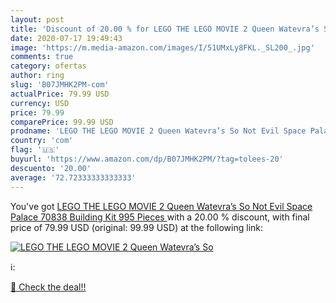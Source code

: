 ```yaml
---
layout: post
title: 'Discount of 20.00 % for LEGO THE LEGO MOVIE 2 Queen Watevra’s So'
date: 2020-07-17 19:49:43
image: 'https://m.media-amazon.com/images/I/51UMxLy8FKL._SL200_.jpg'
comments: true
category: ofertas
author: ring
slug: 'B07JMHK2PM-com'
actualPrice: 79.99 USD
currency: USD
price: 79.99
comparePrice: 99.99 USD
prodname: 'LEGO THE LEGO MOVIE 2 Queen Watevra’s So Not Evil Space Palace 70838 Building Kit  995 Pieces '
country: 'com'
flag: '🇺🇸'
buyurl: 'https://www.amazon.com/dp/B07JMHK2PM/?tag=tolees-20'
descuento: '20.00'
average: '72.72333333333333'
---
```


You've got [LEGO THE LEGO MOVIE 2 Queen Watevra’s So Not Evil Space Palace 70838 Building Kit  995 Pieces ](https://www.amazon.com/dp/B07JMHK2PM/?tag=tolees-20) with a  20.00 % discount, with final price of 79.99 USD (original: 99.99 USD) at the following link:

[![LEGO THE LEGO MOVIE 2 Queen Watevra’s So](https://m.media-amazon.com/images/I/51UMxLy8FKL._SL200_.jpg)](https://www.amazon.com/dp/B07JMHK2PM/?tag=tolees-20)

ℹ️:


[🛒 Check the deal!!](https://www.amazon.com/dp/B07JMHK2PM/?tag=tolees-20)
